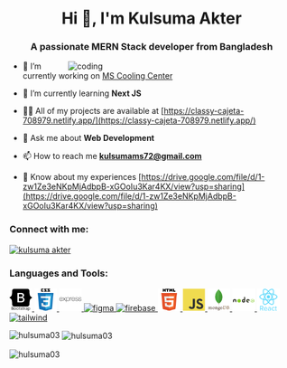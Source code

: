 <h1 align="center">Hi 👋, I'm Kulsuma Akter</h1>
<h3 align="center">A passionate MERN Stack developer from Bangladesh</h3>
<img align="right" alt="coding" width="400 src="https://user-images.githubusercontent.com/55389276/140866485-8fb1c876-9a8f-4d6a-98dc-08c4981eaf70.gif">

- 🔭 I’m currently working on [MS Cooling Center](https://ms-cooling-point.web.app/)

- 🌱 I’m currently learning **Next JS**

- 👨‍💻 All of my projects are available at [https://classy-cajeta-708979.netlify.app/](https://classy-cajeta-708979.netlify.app/)

- 💬 Ask me about **Web Development**

- 📫 How to reach me **kulsumams72@gmail.com**

- 📄 Know about my experiences [https://drive.google.com/file/d/1-zw1Ze3eNKpMjAdbpB-xGOoIu3Kar4KX/view?usp=sharing](https://drive.google.com/file/d/1-zw1Ze3eNKpMjAdbpB-xGOoIu3Kar4KX/view?usp=sharing)

<h3 align="left">Connect with me:</h3>
<p align="left">
<a href="https://linkedin.com/in/kulsuma-akter" target="blank"><img align="center" src="https://raw.githubusercontent.com/rahuldkjain/github-profile-readme-generator/master/src/images/icons/Social/linked-in-alt.svg" alt="kulsuma akter" height="30" width="40" /></a>
</p>

<h3 align="left">Languages and Tools:</h3>
<p align="left"> <a href="https://getbootstrap.com" target="_blank" rel="noreferrer"> <img src="https://raw.githubusercontent.com/devicons/devicon/master/icons/bootstrap/bootstrap-plain-wordmark.svg" alt="bootstrap" width="40" height="40"/> </a> <a href="https://www.w3schools.com/css/" target="_blank" rel="noreferrer"> <img src="https://raw.githubusercontent.com/devicons/devicon/master/icons/css3/css3-original-wordmark.svg" alt="css3" width="40" height="40"/> </a> <a href="https://expressjs.com" target="_blank" rel="noreferrer"> <img src="https://raw.githubusercontent.com/devicons/devicon/master/icons/express/express-original-wordmark.svg" alt="express" width="40" height="40"/> </a> <a href="https://www.figma.com/" target="_blank" rel="noreferrer"> <img src="https://www.vectorlogo.zone/logos/figma/figma-icon.svg" alt="figma" width="40" height="40"/> </a> <a href="https://firebase.google.com/" target="_blank" rel="noreferrer"> <img src="https://www.vectorlogo.zone/logos/firebase/firebase-icon.svg" alt="firebase" width="40" height="40"/> </a> <a href="https://www.w3.org/html/" target="_blank" rel="noreferrer"> <img src="https://raw.githubusercontent.com/devicons/devicon/master/icons/html5/html5-original-wordmark.svg" alt="html5" width="40" height="40"/> </a> <a href="https://developer.mozilla.org/en-US/docs/Web/JavaScript" target="_blank" rel="noreferrer"> <img src="https://raw.githubusercontent.com/devicons/devicon/master/icons/javascript/javascript-original.svg" alt="javascript" width="40" height="40"/> </a> <a href="https://www.mongodb.com/" target="_blank" rel="noreferrer"> <img src="https://raw.githubusercontent.com/devicons/devicon/master/icons/mongodb/mongodb-original-wordmark.svg" alt="mongodb" width="40" height="40"/> </a> <a href="https://nodejs.org" target="_blank" rel="noreferrer"> <img src="https://raw.githubusercontent.com/devicons/devicon/master/icons/nodejs/nodejs-original-wordmark.svg" alt="nodejs" width="40" height="40"/> </a> <a href="https://reactjs.org/" target="_blank" rel="noreferrer"> <img src="https://raw.githubusercontent.com/devicons/devicon/master/icons/react/react-original-wordmark.svg" alt="react" width="40" height="40"/> </a> <a href="https://tailwindcss.com/" target="_blank" rel="noreferrer"> <img src="https://www.vectorlogo.zone/logos/tailwindcss/tailwindcss-icon.svg" alt="tailwind" width="40" height="40"/> </a> </p>

<p><img align="left" src="https://github-readme-stats.vercel.app/api/top-langs?username=hulsuma03&show_icons=true&locale=en&layout=compact" alt="hulsuma03" /></p>

<p>&nbsp;<img align="center" src="https://github-readme-stats.vercel.app/api?username=hulsuma03&show_icons=true&locale=en" alt="hulsuma03" /></p>

<p><img align="center" src="https://github-readme-streak-stats.herokuapp.com/?user=hulsuma03&" alt="hulsuma03" /></p>
